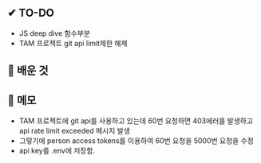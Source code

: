 ## ✔ TO-DO

- JS deep dive 함수부분
- TAM 프로젝트 git api limit제한 해제

## 💾 배운 것

## 📝 메모

- TAM 프로젝트에 git api를 사용하고 있는데 60번 요청하면 403에러를 발생하고 api rate limit exceeded 메시지 발생
- 그렇기에 person access tokens를 이용하여 60번 요청을 5000번 요청을 수정
- api key를 .env에 저장함.
